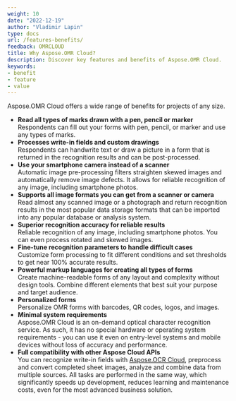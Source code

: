 ```yaml
---
weight: 10
date: "2022-12-19"
author: "Vladimir Lapin"
type: docs
url: /features-benefits/
feedback: OMRCLOUD
title: Why Aspose.OMR Cloud?
description: Discover key features and benefits of Aspose.OMR Cloud.
keywords:
- benefit
- feature
- value
---
```


Aspose.OMR Cloud offers a wide range of benefits for projects of any size.

- **Read all types of marks drawn with a pen, pencil or marker**  
  Respondents can fill out your forms with pen, pencil, or marker and use any types of marks.
- **Processes write-in fields and custom drawings**  
  Respondents can handwrite text or draw a picture in a form that is returned in the recognition results and can be post-processed.
- **Use your smartphone camera instead of a scanner**  
  Automatic image pre-processing filters straighten skewed images and automatically remove image defects. It allows for reliable recognition of any image, including smartphone photos.
- **Supports all image formats you can get from a scanner or camera**  
  Read almost any scanned image or a photograph and return recognition results in the most popular data storage formats that can be imported into any popular database or analysis system.
- **Superior recognition accuracy for reliable results**  
  Reliable recognition of any image, including smartphone photos. You can even process rotated and skewed images.
- **Fine-tune recognition parameters to handle difficult cases**  
  Customize form processing to fit different conditions and set thresholds to get near 100% accurate results.
- **Powerful markup languages for creating all types of forms**  
  Create machine-readable forms of any layout and complexity without design tools. Combine different elements that best suit your purpose and target audience.
- **Personalized forms**  
  Personalize OMR forms with barcodes, QR codes, logos, and images.
- **Minimal system requirements**  
  Aspose.OMR Cloud is an on-demand optical character recognition service. As such, it has no special hardware or operating system requirements - you can use it even on entry-level systems and mobile devices without loss of accuracy and performance.
- **Full compatibility with other Aspose Cloud APIs**  
  You can recognize write-in fields with [Aspose.OCR Cloud](https://products.aspose.cloud/ocr/family/), preprocess and convert completed sheet images, analyze and combine data from multiple sources. All tasks are performed in the same way, which significantly speeds up development, reduces learning and maintenance costs, even for the most advanced business solution.
